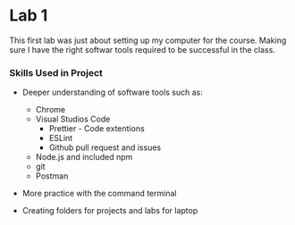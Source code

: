 # Lab 1

This first lab was just about setting up my computer for the course. Making sure I have the 
right softwar tools required to be successful in the class. 

### Skills Used in Project
- Deeper understanding of software tools such as:
    - Chrome
    - Visual Studios Code
        - Prettier - Code extentions
        - ESLint
        - Github pull request and issues
    - Node.js and included npm
    - git
    - Postman

- More practice with the command terminal 
- Creating folders for projects and labs for laptop


